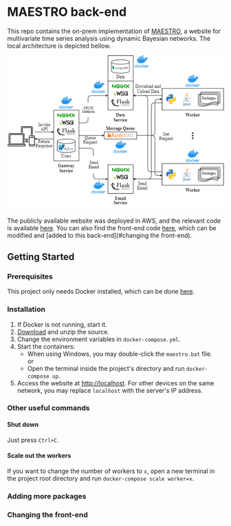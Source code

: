 # MAESTRO back-end
This repo contains the on-prem implementation of [MAESTRO](https://vascocandeias.github.io/maestro), a website for multivariate time series analysis using dynamic Bayesian networks. The local architecture is depicted bellow.

<p align="center">
  <img src="Local.png"/>
</p>

The publicly available website was deployed in AWS, and the relevant code is available [here](https://github.com/vascocandeias/maestro-cloud). You can also find the front-end code [here](https://github.com/vascocandeias/maestro), which can be modified and [added to this back-end](#changing the front-end). 

## Getting Started

### Prerequisites
This project only needs Docker installed, which can be done [here](https://docs.docker.com/get-docker).

### Installation
1. If Docker is not running, start it.
2. [Download](https://api.github.com/repos/vascocandeias/maestro-backend/zipball) and unzip the source.
3. Change the environment variables in ```docker-compose.yml```.
4. Start the containers:
   * When using Windows, you may double-click the ```maestro.bat``` file.  
   or
   * Open the terminal inside the project's directory and run ```docker-compose up```.
5. Access the website at [http://localhost](http://localhost). For other devices on the same network, you may replace ```localhost``` with the server's IP address.

### Other useful commands
#### Shut down
Just press ```Ctrl+C```.

#### Scale out the workers
If you want to change the number of workers to ```x```, open a new terminal in the project root directory and run ```docker-compose scale worker=x```.

### Adding more packages

### Changing the front-end
